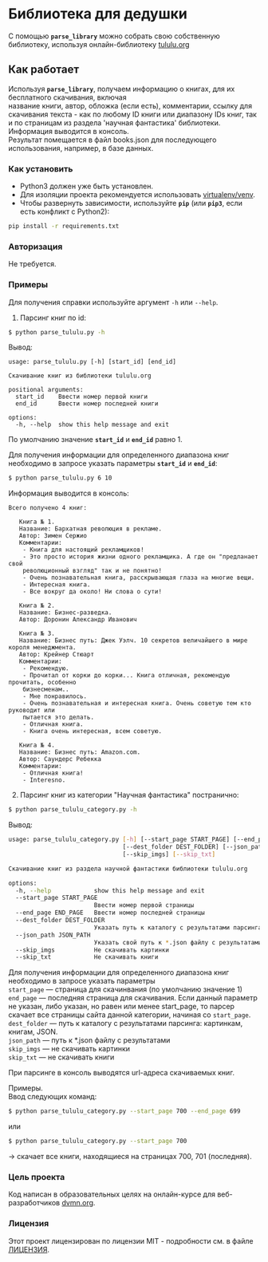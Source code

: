 # Библиотека для дедушки
С помощью **`parse_library`** можно собрать свою собственную библиотеку, 
используя онлайн-библиотеку [tululu.org](https://tululu.org/)  

## Как работает
Используя **`parse_library`**, получаем информацию о книгах, для их бесплатного скачивания, включая  
название книги, автор, обложка (если есть), комментарии, ссылку для скачивания текста - 
как по любому ID книги или диапазону IDs книг, так и по страницам из раздела 'научная фантастика' библиотеки.\
Информация выводится в консоль.\
Результат помещается в файл books.json для последующего использования, например, в базе данных. 

### Как установить
* Python3 должен уже быть установлен.
* Для изоляции проекта рекомендуется использовать [virtualenv/venv](https://docs.python.org/3/library/venv.html).
* Чтобы развернуть зависимости, используйте **`pip`** (или **`pip3`**, если есть конфликт с Python2):

```bash
pip install -r requirements.txt
```
### Авторизация
Не требуется.

### Примеры
Для получения справки используйте аргумент ```-h``` или ```--help```.
 
1. Парсинг книг по id:

```bash
$ python parse_tululu.py -h
```
Вывод:
```
usage: parse_tululu.py [-h] [start_id] [end_id]

Скачивание книг из библиотеки tululu.org

positional arguments:
  start_id    Ввести номер первой книги
  end_id      Ввести номер последней книги

options:
  -h, --help  show this help message and exit
```
По умолчанию значение **`start_id`** и **`end_id`** равно 1.

Для получения информации для определенного диапазона книг необходимо в запросе 
указать параметры **`start_id`** и **`end_id`**: 
```bash
$ python parse_tululu.py 6 10
```

Информация выводится в консоль:
```
Всего получено 4 книг:

   Книга № 1.
   Название: Бархатная революция в рекламе.
   Автор: Зимен Сержио
   Комментарии:
    - Книга для настоящий рекламщиков!
    - Это просто история жизни одного рекламщика. А где он "предланает свой 
    революционный взгляд" так и не понятно!
    - Очень познавательная книга, расскрывающая глаза на многие вещи.
    - Интересная книга.
    - Все вокруг да около! Ни слова о сути!

   Книга № 2.
   Название: Бизнес-разведка.
   Автор: Доронин Алекcандр Иванович

   Книга № 3.
   Название: Бизнес путь: Джек Уэлч. 10 секретов величайшего в мире короля менеджмента.
   Автор: Крейнер Стюарт
   Комментарии:
    - Рекомендую.
    - Прочитал от корки до корки... Книга отличная, рекомендую прочитать, особенно 
    бизнесменам..
    - Мне понравилось.
    - Очень познавательная и интересная книга. Очень советую тем кто руководит или 
    пытается это делать.
    - Отличная книга.
    - Книга очень интересная, всем советую.

   Книга № 4.
   Название: Бизнес путь: Amazon.com.
   Автор: Саундерс Ребекка
   Комментарии:
    - Отличная книга!
    - Interesno.
```

2. Парсинг книг из категории "Научная фантастика" постранично:

```bash
$ python parse_tululu_category.py -h
```

Вывод:
```bash
usage: parse_tululu_category.py [-h] [--start_page START_PAGE] [--end_page END_PAGE] 
                                [--dest_folder DEST_FOLDER] [--json_path JSON_PATH] 
                                [--skip_imgs] [--skip_txt]

Скачивание книг из раздела научной фантастики библиотеки tululu.org

options:
  -h, --help            show this help message and exit
  --start_page START_PAGE
                        Ввести номер первой страницы
  --end_page END_PAGE   Ввести номер последней страницы
  --dest_folder DEST_FOLDER
                        Указать путь к каталогу с результатами парсинга
  --json_path JSON_PATH
                        Указать свой путь к *.json файлу с результатами
  --skip_imgs           Hе скачивать картинки
  --skip_txt            Не скачивать книги
```

Для получения информации для определенного диапазона книг необходимо в запросе указать параметры\
`start_page` — страница для скачинвания (по умолчанию значение 1)\
`end_page` —  последняя страница для скачивания. Если данный параметр не указан, либо указан, но равен или менее
start_page, то парсер скачает все страницы сайта данной категории, начиная со `start_page`.\
`dest_folder` — путь к каталогу с результатами парсинга: картинкам, книгам, JSON.\
`json_path` — путь к *.json файлу с результатами\
`skip_imgs` — не скачивать картинки\
`skip_txt` — не скачивать книги

При парсинге в консоль выводятся url-адреса скачиваемых книг.

Примеры.\
Ввод следующих команд:
```bash
$ python parse_tululu_category.py --start_page 700 --end_page 699
```
или 
```bash
$ python parse_tululu_category.py --start_page 700
```
-> cкачает все книги, находящиеся на страницах 700, 701 (последняя).

### Цель проекта

Код написан в образовательных целях на онлайн-курсе для веб-разработчиков [dvmn.org](https://dvmn.org).

### Лицензия

Этот проект лицензирован по лицензии MIT - подробности см. в файле [ЛИЦЕНЗИЯ](LICENSE).
